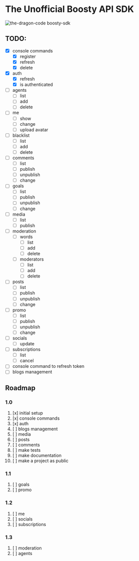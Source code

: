 # The Unofficial Boosty API SDK

![the-dragon-code boosty-sdk](https://preview.dragon-code.pro/the-dragon-code/boosty-sdk.svg?brand=laravel)

## TODO:

- [x] console commands
    - [x] register
    - [x] refresh
    - [x] delete
- [x] auth
    - [x] refresh
    - [x] is authenticated
- [ ] agents
    - [ ] list
    - [ ] add
    - [ ] delete
- [ ] me
    - [ ] show
    - [ ] change
    - [ ] upload avatar
- [ ] blacklist
    - [ ] list
    - [ ] add
    - [ ] delete
- [ ] comments
    - [ ] list
    - [ ] publish
    - [ ] unpublish
    - [ ] change
- [ ] goals
    - [ ] list
    - [ ] publish
    - [ ] unpublish
    - [ ] change
- [ ] media
    - [ ] list
    - [ ] publish
- [ ] moderation
    - [ ] words
        - [ ] list
        - [ ] add
        - [ ] delete
    - [ ] moderators
        - [ ] list
        - [ ] add
        - [ ] delete
- [ ] posts
    - [ ] list
    - [ ] publish
    - [ ] unpublish
    - [ ] change
- [ ] promo
    - [ ] list
    - [ ] publish
    - [ ] unpublish
    - [ ] change
- [ ] socials
    - [ ] update
- [ ] subscriptions
    - [ ] list
    - [ ] cancel
- [ ] console command to refresh token
- [ ] blogs management

## Roadmap

### 1.0

1. [x] initial setup
2. [x] console commands
3. [x] auth
4. [ ] blogs management
5. [ ] media
6. [ ] posts
7. [ ] comments
8. [ ] make tests
9. [ ] make documentation
10. [ ] make a project as public

### 1.1

1. [ ] goals
2. [ ] promo

### 1.2

1. [ ] me
2. [ ] socials
3. [ ] subscriptions

### 1.3

1. [ ] moderation
2. [ ] agents

